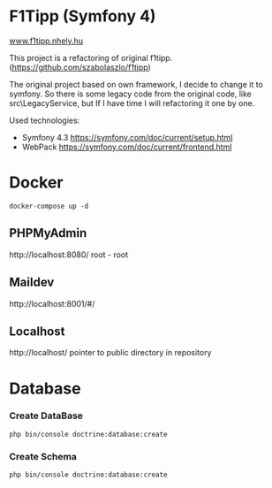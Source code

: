 # F1Tipp (Symfony 4)
www.f1tipp.nhely.hu

This project is a refactoring of original f1tipp. (https://github.com/szabolaszlo/f1tipp)

The original project based on own framework, I decide to change it to symfony.
So there is some legacy code from the original code, like src\LegacyService, but If I have time I will refactoring it one by one.

Used technologies:
- Symfony 4.3 https://symfony.com/doc/current/setup.html
- WebPack https://symfony.com/doc/current/frontend.html

# Docker
```
docker-compose up -d
```
## PHPMyAdmin
http://localhost:8080/
root - root

## Maildev
http://localhost:8001/#/

## Localhost
http://localhost/
pointer to public directory in repository

# Database
### Create DataBase
```
php bin/console doctrine:database:create
```
### Create Schema
```
php bin/console doctrine:database:create
```
